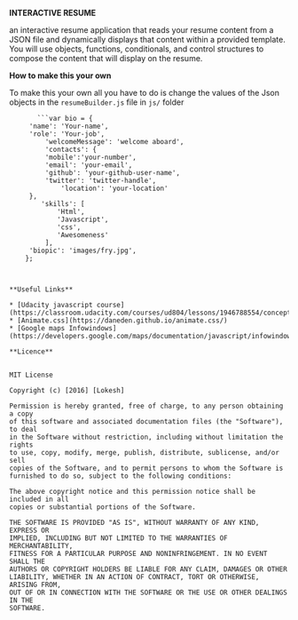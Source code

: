 **INTERACTIVE RESUME**

an interactive resume application that reads your resume content from a JSON file and dynamically displays that content within a provided template. You will use objects, functions, conditionals, and control structures to compose the content that will display on the resume.


**How to make this your own**


 To make this your own all you have to do is change the values of the Json objects in the ``resumeBuilder.js`` file in ``js/`` folder


         
           ```var bio = {
   		 'name': 'Your-name',
   		 'role': 'Your-job',
    		 'welcomeMessage': 'welcome aboard',
    		 'contacts': {
        	 'mobile':'your-number',
        	 'email': 'your-email',
        	 'github': 'your-github-user-name',
        	 'twitter': 'twitter-handle',
                 'location': 'your-location'
   		 },
    		'skills': [
        		'Html',
        		'Javascript',
        		'css',
        		'Awesomeness'
   			 ],
   		 'biopic': 'images/fry.jpg',
		}; 
```


**Useful Links**

* [Udacity javascript course](https://classroom.udacity.com/courses/ud804/lessons/1946788554/concepts/25505685350923)
* [Animate.css](https://daneden.github.io/animate.css/)
* [Google maps Infowindows](https://developers.google.com/maps/documentation/javascript/infowindows#open)

**Licence**


MIT License

Copyright (c) [2016] [Lokesh]

Permission is hereby granted, free of charge, to any person obtaining a copy
of this software and associated documentation files (the "Software"), to deal
in the Software without restriction, including without limitation the rights
to use, copy, modify, merge, publish, distribute, sublicense, and/or sell
copies of the Software, and to permit persons to whom the Software is
furnished to do so, subject to the following conditions:

The above copyright notice and this permission notice shall be included in all
copies or substantial portions of the Software.

THE SOFTWARE IS PROVIDED "AS IS", WITHOUT WARRANTY OF ANY KIND, EXPRESS OR
IMPLIED, INCLUDING BUT NOT LIMITED TO THE WARRANTIES OF MERCHANTABILITY,
FITNESS FOR A PARTICULAR PURPOSE AND NONINFRINGEMENT. IN NO EVENT SHALL THE
AUTHORS OR COPYRIGHT HOLDERS BE LIABLE FOR ANY CLAIM, DAMAGES OR OTHER
LIABILITY, WHETHER IN AN ACTION OF CONTRACT, TORT OR OTHERWISE, ARISING FROM,
OUT OF OR IN CONNECTION WITH THE SOFTWARE OR THE USE OR OTHER DEALINGS IN THE
SOFTWARE.
